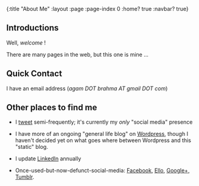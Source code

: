 {:title "About Me"
 :layout :page
 :page-index 0
 :home? true
 :navbar? true}

## Introductions

Well, _welcome_ !

There are many pages in the web, but this one is mine ...

## Quick Contact

I have an email address (_agam DOT brahma AT gmail DOT com_)

## Other places to find me

- I [tweet](https://twitter.com/agambrahma) semi-frequently; it's
  currently my _only_ "social media" presence

- I have more of an ongoing "general life blog" on
  [Wordpress](http://abacusnoirform.com), though I haven't decided yet on
  what goes where between Wordpress and this "static" blog.

- I update [LinkedIn](https://www.linkedin.com/in/agam-brahma-6433241/) annually

- Once-used-but-now-defunct-social-media: [Facebook](http://www.facebook.com/agambrahma), [Ello](https://ello.co/agamb), [Google+](https://plus.google.com/116824588290880385608/posts), [Tumblr](http://agamposts.tumblr.com/).


